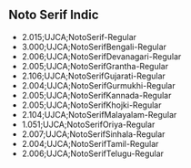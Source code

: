 ## Noto Serif Indic
* 2.015;UJCA;NotoSerif-Regular
* 3.000;UJCA;NotoSerifBengali-Regular
* 2.006;UJCA;NotoSerifDevanagari-Regular
* 2.005;UJCA;NotoSerifGrantha-Regular
* 2.106;UJCA;NotoSerifGujarati-Regular
* 2.004;UJCA;NotoSerifGurmukhi-Regular
* 2.005;UJCA;NotoSerifKannada-Regular
* 2.005;UJCA;NotoSerifKhojki-Regular
* 2.104;UJCA;NotoSerifMalayalam-Regular
* 1.051;UJCA;NotoSerifOriya-Regular
* 2.007;UJCA;NotoSerifSinhala-Regular
* 2.004;UJCA;NotoSerifTamil-Regular
* 2.006;UJCA;NotoSerifTelugu-Regular

